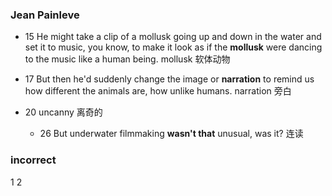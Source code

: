 ### Jean Painleve

* 15
 He might take a clip of a mollusk going up and down in the water and set it to music, you know, to make it look as if the **mollusk** were dancing to the music like a human being.
mollusk                      软体动物

* 17
 But then he'd suddenly change the image or **narration** to remind us how different the animals are, how unlike humans.
narration                     旁白                      

* 20
uncanny                         离奇的

  * 26
  But underwater filmmaking **wasn't that** unusual, was it?
  连读
  
### incorrect
1 2  

